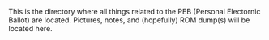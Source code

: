 This is the directory where all things related to the PEB (Personal Electornic Ballot) are located. Pictures, notes, and (hopefully) ROM dump(s) will be located here.